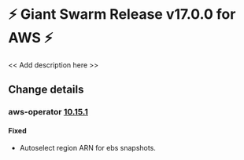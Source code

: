 # :zap: Giant Swarm Release v17.0.0 for AWS :zap:

<< Add description here >>

## Change details


### aws-operator [10.15.1](https://github.com/giantswarm/aws-operator/releases/tag/v10.15.1)

#### Fixed
- Autoselect region ARN for ebs snapshots.



